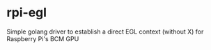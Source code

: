 # rpi-egl
Simple golang driver to establish a direct EGL context (without X) for Raspberry Pi's BCM GPU
